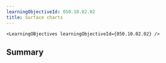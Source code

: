 ```yaml
---
learningObjectiveId: 050.10.02.02
title: Surface charts
---
```


```tsx eval
<LearningOBjectives learningObjectiveId={050.10.02.02} />
```

## Summary
